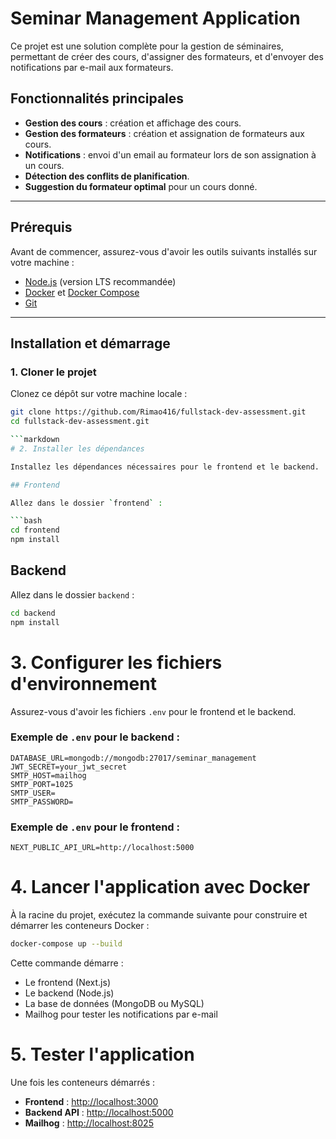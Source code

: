 # Seminar Management Application

Ce projet est une solution complète pour la gestion de séminaires, permettant de créer des cours, d'assigner des formateurs, et d'envoyer des notifications par e-mail aux formateurs.

## Fonctionnalités principales
- **Gestion des cours** : création et affichage des cours.
- **Gestion des formateurs** : création et assignation de formateurs aux cours.
- **Notifications** : envoi d'un email au formateur lors de son assignation à un cours.
- **Détection des conflits de planification**.
- **Suggestion du formateur optimal** pour un cours donné.

---

## Prérequis
Avant de commencer, assurez-vous d'avoir les outils suivants installés sur votre machine :
- [Node.js](https://nodejs.org/) (version LTS recommandée)
- [Docker](https://www.docker.com/) et [Docker Compose](https://docs.docker.com/compose/)
- [Git](https://git-scm.com/)

---

## Installation et démarrage

### 1. Cloner le projet
Clonez ce dépôt sur votre machine locale :
```bash
git clone https://github.com/Rimao416/fullstack-dev-assessment.git
cd fullstack-dev-assessment.git

```markdown
# 2. Installer les dépendances

Installez les dépendances nécessaires pour le frontend et le backend.

## Frontend

Allez dans le dossier `frontend` :

```bash
cd frontend
npm install
```

## Backend

Allez dans le dossier `backend` :

```bash
cd backend
npm install
```

# 3. Configurer les fichiers d'environnement

Assurez-vous d'avoir les fichiers `.env` pour le frontend et le backend.

### Exemple de `.env` pour le backend :

```env
DATABASE_URL=mongodb://mongodb:27017/seminar_management
JWT_SECRET=your_jwt_secret
SMTP_HOST=mailhog
SMTP_PORT=1025
SMTP_USER=
SMTP_PASSWORD=
```

### Exemple de `.env` pour le frontend :

```env
NEXT_PUBLIC_API_URL=http://localhost:5000
```

# 4. Lancer l'application avec Docker

À la racine du projet, exécutez la commande suivante pour construire et démarrer les conteneurs Docker :

```bash
docker-compose up --build
```

Cette commande démarre :

- Le frontend (Next.js)
- Le backend (Node.js)
- La base de données (MongoDB ou MySQL)
- Mailhog pour tester les notifications par e-mail

# 5. Tester l'application

Une fois les conteneurs démarrés :

- **Frontend** : [http://localhost:3000](http://localhost:3000)
- **Backend API** : [http://localhost:5000](http://localhost:5000)
- **Mailhog** : [http://localhost:8025](http://localhost:8025)
```
